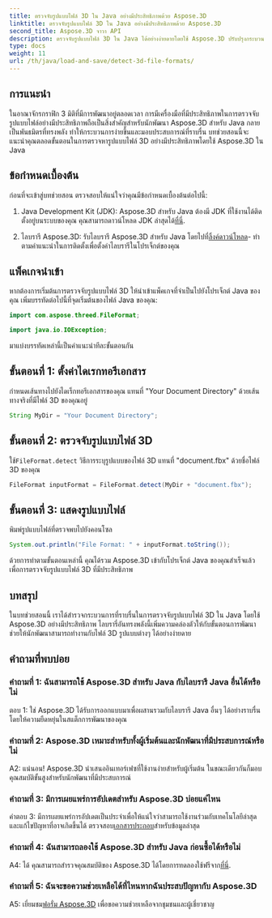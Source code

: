 ```yaml
---
title: ตรวจจับรูปแบบไฟล์ 3D ใน Java อย่างมีประสิทธิภาพด้วย Aspose.3D
linktitle: ตรวจจับรูปแบบไฟล์ 3D ใน Java อย่างมีประสิทธิภาพด้วย Aspose.3D
second_title: Aspose.3D จาวา API
description: ตรวจจับรูปแบบไฟล์ 3D ใน Java ได้อย่างง่ายดายโดยใช้ Aspose.3D ปรับปรุงกระบวนการพัฒนาของคุณด้วยไลบรารีอันทรงพลังนี้
type: docs
weight: 11
url: /th/java/load-and-save/detect-3d-file-formats/
---
```

## การแนะนำ

ในอาณาจักรกราฟิก 3 มิติที่มีการพัฒนาอยู่ตลอดเวลา การมีเครื่องมือที่มีประสิทธิภาพในการตรวจจับรูปแบบไฟล์อย่างมีประสิทธิภาพถือเป็นสิ่งสำคัญสำหรับนักพัฒนา Aspose.3D สำหรับ Java กลายเป็นพันธมิตรที่ทรงพลัง ทำให้กระบวนการง่ายขึ้นและมอบประสบการณ์ที่ราบรื่น บทช่วยสอนนี้จะแนะนำคุณตลอดขั้นตอนในการตรวจหารูปแบบไฟล์ 3D อย่างมีประสิทธิภาพโดยใช้ Aspose.3D ใน Java

## ข้อกำหนดเบื้องต้น

ก่อนที่จะเข้าสู่บทช่วยสอน ตรวจสอบให้แน่ใจว่าคุณมีข้อกำหนดเบื้องต้นต่อไปนี้:

1. Java Development Kit (JDK): Aspose.3D สำหรับ Java ต้องมี JDK ที่ใช้งานได้ติดตั้งอยู่บนระบบของคุณ คุณสามารถดาวน์โหลด JDK ล่าสุดได้[ที่นี่](https://www.oracle.com/java/technologies/javase-downloads.html).

2.  ไลบรารี Aspose.3D: รับไลบรารี Aspose.3D สำหรับ Java โดยไปที่[ลิ้งค์ดาวน์โหลด](https://releases.aspose.com/3d/java/)- ทำตามคำแนะนำในการติดตั้งเพื่อตั้งค่าไลบรารีในโปรเจ็กต์ของคุณ

## แพ็คเกจนำเข้า

หากต้องการเริ่มต้นการตรวจจับรูปแบบไฟล์ 3D ให้นำเข้าแพ็คเกจที่จำเป็นไปยังโปรเจ็กต์ Java ของคุณ เพิ่มบรรทัดต่อไปนี้ที่จุดเริ่มต้นของไฟล์ Java ของคุณ:

```java
import com.aspose.threed.FileFormat;

import java.io.IOException;
```

มาแบ่งบรรทัดเหล่านี้เป็นคำแนะนำทีละขั้นตอนกัน

## ขั้นตอนที่ 1: ตั้งค่าไดเรกทอรีเอกสาร

กำหนดเส้นทางไปยังไดเร็กทอรีเอกสารของคุณ แทนที่ "Your Document Directory" ด้วยเส้นทางจริงที่มีไฟล์ 3D ของคุณอยู่

```java
String MyDir = "Your Document Directory";
```

## ขั้นตอนที่ 2: ตรวจจับรูปแบบไฟล์ 3D

 ใช้`FileFormat.detect` วิธีการระบุรูปแบบของไฟล์ 3D แทนที่ "document.fbx" ด้วยชื่อไฟล์ 3D ของคุณ

```java
FileFormat inputFormat = FileFormat.detect(MyDir + "document.fbx");
```

## ขั้นตอนที่ 3: แสดงรูปแบบไฟล์

พิมพ์รูปแบบไฟล์ที่ตรวจพบไปยังคอนโซล

```java
System.out.println("File Format: " + inputFormat.toString());
```

ด้วยการทำตามขั้นตอนเหล่านี้ คุณได้รวม Aspose.3D เข้ากับโปรเจ็กต์ Java ของคุณสำเร็จแล้ว เพื่อการตรวจจับรูปแบบไฟล์ 3D ที่มีประสิทธิภาพ

## บทสรุป

ในบทช่วยสอนนี้ เราได้สำรวจกระบวนการที่ราบรื่นในการตรวจจับรูปแบบไฟล์ 3D ใน Java โดยใช้ Aspose.3D อย่างมีประสิทธิภาพ ไลบรารี่อันทรงพลังนี้เพิ่มความคล่องตัวให้กับขั้นตอนการพัฒนา ช่วยให้นักพัฒนาสามารถทำงานกับไฟล์ 3D รูปแบบต่างๆ ได้อย่างง่ายดาย

## คำถามที่พบบ่อย

### คำถามที่ 1: ฉันสามารถใช้ Aspose.3D สำหรับ Java กับไลบรารี Java อื่นได้หรือไม่

ตอบ 1: ใช่ Aspose.3D ได้รับการออกแบบมาเพื่อผสานรวมกับไลบรารี Java อื่นๆ ได้อย่างราบรื่น โดยให้ความยืดหยุ่นในสแต็กการพัฒนาของคุณ

### คำถามที่ 2: Aspose.3D เหมาะสำหรับทั้งผู้เริ่มต้นและนักพัฒนาที่มีประสบการณ์หรือไม่

A2: แน่นอน! Aspose.3D นำเสนออินเทอร์เฟซที่ใช้งานง่ายสำหรับผู้เริ่มต้น ในขณะเดียวกันก็มอบคุณสมบัติขั้นสูงสำหรับนักพัฒนาที่มีประสบการณ์

### คำถามที่ 3: มีการเผยแพร่การอัปเดตสำหรับ Aspose.3D บ่อยแค่ไหน

 คำตอบ 3: มีการเผยแพร่การอัปเดตเป็นประจำเพื่อให้แน่ใจว่าสามารถใช้งานร่วมกับเทคโนโลยีล่าสุดและแก้ไขปัญหาที่อาจเกิดขึ้นได้ ตรวจสอบ[เอกสารประกอบ](https://reference.aspose.com/3d/java/)สำหรับข้อมูลล่าสุด

### คำถามที่ 4: ฉันสามารถลองใช้ Aspose.3D สำหรับ Java ก่อนซื้อได้หรือไม่

 A4: ได้ คุณสามารถสำรวจคุณสมบัติของ Aspose.3D ได้โดยการทดลองใช้ฟรีจาก[ที่นี่](https://releases.aspose.com/).

### คำถามที่ 5: ฉันจะขอความช่วยเหลือได้ที่ไหนหากฉันประสบปัญหากับ Aspose.3D

 A5: เยี่ยมชม[ฟอรั่ม Aspose.3D](https://forum.aspose.com/c/3d/18) เพื่อขอความช่วยเหลือจากชุมชนและผู้เชี่ยวชาญ